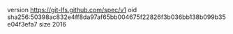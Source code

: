 version https://git-lfs.github.com/spec/v1
oid sha256:50398ac832e4ff8da97af65bb004675f22826f3b036bb138b099b35e04f3efa7
size 2016
